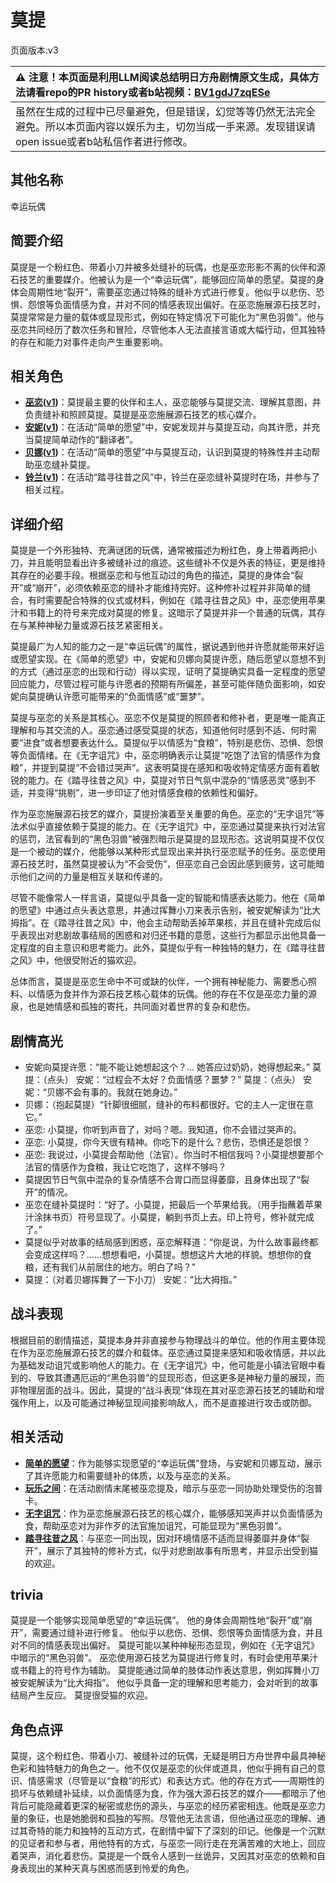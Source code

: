 # 莫提
页面版本:v3
 

| :warning: 注意！本页面是利用LLM阅读总结明日方舟剧情原文生成，具体方法请看repo的PR history或者b站视频：[BV1gdJ7zqESe](https://www.bilibili.com/video/BV1gdJ7zqESe/)         |
|:----------------------------|
| 虽然在生成的过程中已尽量避免，但是错误，幻觉等等仍然无法完全避免。所以本页面内容以娱乐为主，切勿当成一手来源。发现错误请open issue或者b站私信作者进行修改。|



## 其他名称
幸运玩偶
## 简要介绍
莫提是一个粉红色、带着小刀并被多处缝补的玩偶，也是巫恋形影不离的伙伴和源石技艺的重要媒介。他被认为是一个“幸运玩偶”，能够回应简单的愿望。莫提的身体会周期性地“裂开”，需要巫恋通过特殊的缝补方式进行修复。他似乎以悲伤、恐惧、怨恨等负面情感为食，并对不同的情感表现出偏好。在巫恋施展源石技艺时，莫提常常是力量的载体或显现形式，例如在特定情况下可能化为“黑色羽兽”。他与巫恋共同经历了数次任务和冒险，尽管他本人无法直接言语或大幅行动，但其独特的存在和能力对事件走向产生重要影响。
## 相关角色
-   **[巫恋](char_254_vodfox.md)([v1](../chars/char_254_vodfox.md))**：莫提最主要的伙伴和主人，巫恋能够与莫提交流、理解其意图，并负责缝补和照顾莫提。莫提是巫恋施展源石技艺的核心媒介。
-   **[安妮](extended_char_an_ni.md)([v1](../chars/extended_char_an_ni.md))**：在活动“简单的愿望”中，安妮发现并与莫提互动，向其许愿，并充当莫提简单动作的“翻译者”。
-   **[贝娜](char_369_bena.md)([v1](../chars/char_369_bena.md))**：在活动“简单的愿望”中与莫提互动，认识到莫提的特殊性并主动帮助巫恋缝补莫提。
-   **[铃兰](char_358_lisa.md)([v1](../chars/char_358_lisa.md))**：在活动“踏寻往昔之风”中，铃兰在巫恋缝补莫提时在场，并参与了相关过程。
## 详细介绍
莫提是一个外形独特、充满谜团的玩偶，通常被描述为粉红色，身上带着两把小刀，并且能明显看出许多被缝补过的痕迹。这些缝补不仅是外表的特征，更是维持其存在的必要手段。根据巫恋和与他互动过的角色的描述，莫提的身体会“裂开”或“崩开”，必须依赖巫恋的缝补才能维持完好。这种修补过程并非简单的缝合，有时需要配合特殊的仪式或材料，例如在《踏寻往昔之风》中，巫恋使用苹果汁和书籍上的符号来完成对莫提的修复。这暗示了莫提并非一个普通的玩偶，其存在与某种神秘力量或源石技艺紧密相关。

莫提最广为人知的能力之一是“幸运玩偶”的属性，据说遇到他并许愿就能带来好运或愿望实现。在《简单的愿望》中，安妮和贝娜向莫提许愿，随后愿望以意想不到的方式（通过巫恋的出现和行动）得以实现，证明了莫提确实具备一定程度的愿望回应能力，尽管过程可能与许愿者的预期有所偏差，甚至可能伴随负面影响，如安妮向莫提确认许愿可能带来的“负面情感”或“噩梦”。

莫提与巫恋的关系是其核心。巫恋不仅是莫提的照顾者和修补者，更是唯一能真正理解和与其交流的人。巫恋通过感受莫提的状态，知道他何时感到不适、何时需要“进食”或者想要表达什么。莫提似乎以情感为“食粮”，特别是悲伤、恐惧、怨恨等负面情绪。在《无字诅咒》中，巫恋明确表示让莫提“吃饱了法官的情感作为食粮”，并提到莫提“不会错过哭声”。这表明莫提在感知和吸收特定情感方面有着敏锐的能力。在《踏寻往昔之风》中，莫提对节日气氛中混杂的“情感恶灵”感到不适，并变得“挑剔”，进一步印证了他对情感食粮的依赖性和偏好。

作为巫恋施展源石技艺的媒介，莫提扮演着至关重要的角色。巫恋的“无字诅咒”等法术似乎直接依赖于莫提的能力。在《无字诅咒》中，巫恋通过莫提来执行对法官的惩罚，法官看到的“黑色羽兽”被强烈暗示是莫提的显现形态。这说明莫提不仅仅是一个被动的媒介，他能够以某种形式显现出来并执行巫恋赋予的任务。巫恋使用源石技艺时，虽然莫提被认为“不会受伤”，但巫恋自己会因此感到疲劳，这可能暗示他们之间的力量是相互关联和传递的。

尽管不能像常人一样言语，莫提似乎具备一定的智能和情感表达能力。他在《简单的愿望》中通过点头表达意思，并通过挥舞小刀来表示告别，被安妮解读为“比大拇指”。在《踏寻往昔之风》中，他会主动帮助丢掉苹果核，并且在缝补完成后似乎表现出对悲剧故事结局的困惑和对归还书籍的意愿，这些行为都显示出他具备一定程度的自主意识和思考能力。此外，莫提似乎有一种独特的魅力，在《踏寻往昔之风》中，他很受附近的猫欢迎。

总体而言，莫提是巫恋生命中不可或缺的伙伴，一个拥有神秘能力、需要悉心照料、以情感为食并作为源石技艺核心载体的玩偶。他的存在不仅是巫恋力量的源泉，也是她情感和孤独的寄托，共同面对着世界的复杂和悲伤。
## 剧情高光
- 安妮向莫提许愿：“能不能让她想起这个？... 她答应过奶奶，她得想起来。” 莫提：（点头） 安妮：“过程会不太好？负面情感？噩梦？” 莫提：（点头） 安妮：“贝娜不会有事的。我就在她身边。”
- 贝娜：（抱起莫提）“针脚很细腻，缝补的布料都很好。它的主人一定很在意它。”
- 巫恋: 小莫提，你听到声音了，对吗？嗯。我知道，你不会错过哭声的。
- 巫恋: 小莫提，你今天很有精神。你吃下的是什么？悲伤，恐惧还是怨恨？
- 巫恋: 我说过，小莫提会帮助他（法官）。你当时不相信我吗？小莫提想要那个法官的情感作为食粮，我让它吃饱了，这样不够吗？
- 莫提因节日气氛中混杂的复杂情感不合胃口而显得萎靡，且身体出现了“裂开”的情况。
- 巫恋在缝补莫提时：“好了。小莫提，把最后一个苹果给我。（用手指蘸着苹果汁涂抹书页）符号显现了。小莫提，躺到书页上去。印上符号，修补就完成了。”
- 莫提似乎对故事的结局感到困惑，巫恋解释道：“你是说，为什么故事最终都会变成这样吗？......想想看吧，小莫提。想想这片大地的样貌。想想你的食粮，还有我们从前居住的地方。明白了吗？”
- 莫提：（对着贝娜挥舞了一下小刀） 安妮：“比大拇指。”
## 战斗表现
根据目前的剧情描述，莫提本身并非直接参与物理战斗的单位。他的作用主要体现在作为巫恋施展源石技艺的媒介和载体。巫恋通过莫提来感知和吸收情感，并以此为基础发动诅咒或影响他人的能力。在《无字诅咒》中，他可能是小镇法官眼中看到的、导致其遭遇厄运的“黑色羽兽”的显现形态，但这更多是神秘力量的展现，而非物理层面的战斗。因此，莫提的“战斗表现”体现在其对巫恋源石技艺的辅助和增强作用上，以及可能通过神秘显现间接影响敌人，而不是直接进行攻击或防御。
## 相关活动
-   **[简单的愿望](../stories/story_bena_set_1.md)**：作为能够实现愿望的“幸运玩偶”登场，与安妮和贝娜互动，展示了其许愿能力和需要缝补的体质，以及与巫恋的关系。
-   **[玩乐之间](../stories/story_popka_set_1.md)**：在活动剧情末尾被巫恋提及，暗示与巫恋一同协助处理受伤的泡普卡。
-   **[无字诅咒](../stories/story_vodfox_set_1.md)**：作为巫恋施展源石技艺的核心媒介，能够感知哭声并以负面情感为食，帮助巫恋对为非作歹的法官施加诅咒，可能显现为“黑色羽兽”。
-   **[踏寻往昔之风](../stories/act13d0.md)**：与巫恋一同出现，因对环境情感不适而显得萎靡并身体“裂开”，展示了其独特的修补方式，似乎对悲剧故事有所思考，并显示出受到猫的欢迎。
## trivia
莫提是一个能够实现简单愿望的“幸运玩偶”。
他的身体会周期性地“裂开”或“崩开”，需要通过缝补进行修复。
他似乎以悲伤、恐惧、怨恨等负面情感为食，并且对不同的情感表现出偏好。
莫提可能以某种神秘形态显现，例如在《无字诅咒》中暗示的“黑色羽兽”。
巫恋使用源石技艺为莫提进行修复时，有时会使用苹果汁或书籍上的符号作为辅助。
莫提能通过简单的肢体动作表达意思，例如挥舞小刀被安妮解读为“比大拇指”。
他似乎具备一定的理解和思考能力，会对听到的故事结局产生反应。
莫提很受猫的欢迎。
## 角色点评
莫提，这个粉红色、带着小刀、被缝补过的玩偶，无疑是明日方舟世界中最具神秘色彩和独特魅力的角色之一。他不仅仅是巫恋的伙伴或道具，他似乎拥有自己的意识、情感需求（尽管是以“食粮”的形式）和表达方式。他的存在方式——周期性的损坏与依赖缝补延续，以负面情感为食，作为强大源石技艺的媒介——都暗示了他背后可能隐藏着更深的秘密或悲伤的源头，与巫恋的经历紧密相连。他既是巫恋力量的象征，也是她脆弱和孤独的写照。尽管他无法言语，但他通过巫恋的理解、通过其奇特的能力和独特的互动方式，在剧情中留下了深刻的印记。他像是一个沉默的见证者和参与者，用他特有的方式，与巫恋一同行走在充满苦难的大地上，回应着哭声，消化着悲伤。莫提是一个既令人感到一丝诡异，又因其对巫恋的依赖和自身表现出的某种天真与困惑而感到怜爱的角色。